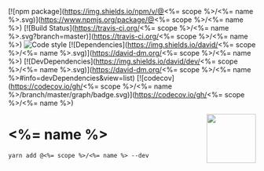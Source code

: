 [![npm package](https://img.shields.io/npm/v/@<%= scope %>/<%= name %>.svg)](https://www.npmjs.org/package/@<%= scope %>/<%= name %>)
[![Build Status](https://travis-ci.org/<%= scope %>/<%= name %>.svg?branch=master)](https://travis-ci.org/<%= scope %>/<%= name %>)
![Code style](https://img.shields.io/badge/code_style-prettier-ff69b4.svg)
[![Dependencies](https://img.shields.io/david/<%= scope %>/<%= name %>.svg)](https://david-dm.org/<%= scope %>/<%= name %>)
[![DevDependencies](https://img.shields.io/david/dev/<%= scope %>/<%= name %>.svg)](https://david-dm.org/<%= scope %>/<%= name %>#info=devDependencies&view=list)
[![codecov](https://codecov.io/gh/<%= scope %>/<%= name %>/branch/master/graph/badge.svg)](https://codecov.io/gh/<%= scope %>/<%= name %>)

<img src='https://toba.github.io/about/images/logo-colored.svg' width="100" align="right"/>

# <%= name %>

```
yarn add @<%= scope %>/<%= name %> --dev
```
